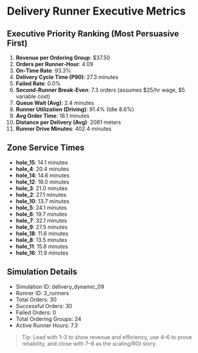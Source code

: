 # Delivery Runner Executive Metrics

## Executive Priority Ranking (Most Persuasive First)
1. **Revenue per Ordering Group**: $37.50
2. **Orders per Runner‑Hour**: 4.09
3. **On‑Time Rate**: 93.3%
4. **Delivery Cycle Time (P90)**: 27.3 minutes
5. **Failed Rate**: 0.0%
6. **Second‑Runner Break‑Even**: 7.3 orders (assumes $25/hr wage, $5 variable cost)
7. **Queue Wait (Avg)**: 2.4 minutes
8. **Runner Utilization (Driving)**: 91.4% (Idle 8.6%)
9. **Avg Order Time**: 18.1 minutes
10. **Distance per Delivery (Avg)**: 2081 meters
11. **Runner Drive Minutes**: 402.4 minutes

## Zone Service Times
- **hole_15**: 14.1 minutes
- **hole_4**: 20.4 minutes
- **hole_14**: 14.6 minutes
- **hole_12**: 18.0 minutes
- **hole_3**: 21.0 minutes
- **hole_2**: 27.1 minutes
- **hole_10**: 13.7 minutes
- **hole_5**: 24.1 minutes
- **hole_6**: 19.7 minutes
- **hole_7**: 32.1 minutes
- **hole_9**: 27.5 minutes
- **hole_18**: 11.6 minutes
- **hole_8**: 13.5 minutes
- **hole_11**: 15.8 minutes
- **hole_16**: 11.9 minutes


## Simulation Details
- Simulation ID: delivery_dynamic_09
- Runner ID: 3_runners
- Total Orders: 30
- Successful Orders: 30
- Failed Orders: 0
- Total Ordering Groups: 24
- Active Runner Hours: 7.3

> Tip: Lead with 1–3 to show revenue and efficiency, use 4–6 to prove reliability, and close with 7–8 as the scaling/ROI story.
